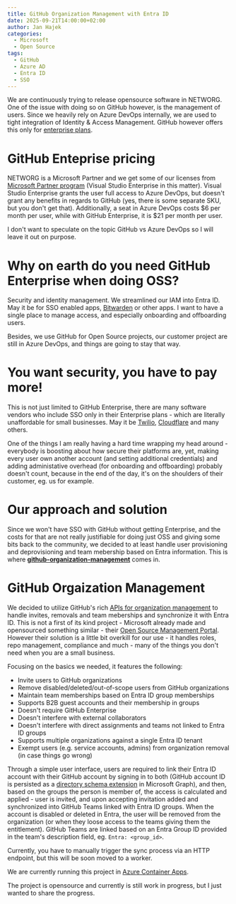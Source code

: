```yaml
---
title: GitHub Organization Management with Entra ID
date: 2025-09-21T14:00:00+02:00
author: Jan Hajek
categories:
  - Microsoft
  - Open Source
tags:
  - GitHub
  - Azure AD
  - Entra ID
  - SSO
---
```


We are continuously trying to release opensource software in NETWORG. One of the issue with doing so on GitHub however, is the management of users. Since we heavily rely on Azure DevOps internally, we are used to tight integration of Identity & Access Management. GitHub however offers this only for [enterprise plans](https://github.com/pricing).

<!-- more -->

# GitHub Enteprise pricing

NETWORG is a Microsoft Partner and we get some of our licenses from [Microsoft Partner program](https://learn.microsoft.com/en-us/partner-center/benefits/mpn-benefits-visual-studio) (Visual Studio Enterprise in this matter). Visual Studio Enterprise grants the user full access to Azure DevOps, but doesn't grant any benefits in regards to GitHub (yes, there is some separate SKU, but you don't get that). Additionally, a seat in Azure DevOps costs $6 per month per user, while with GitHub Enterprise, it is $21 per month per user.

I don't want to speculate on the topic GitHub vs Azure DevOps so I will leave it out on purpose.

# Why on earth do you need GitHub Enterprise when doing OSS?

Security and identity management. We streamlined our IAM into Entra ID. May it be for SSO enabled apps, [Bitwarden](https://hajekj.net/2023/09/18/entra-id-user-and-group-provisioning-with-bitwarden/) or other apps. I want to have a single place to manage access, and especially onboarding and offboarding users.

Besides, we use GitHub for Open Source projects, our customer project are still in Azure DevOps, and things are going to stay that way.

# You want security, you have to pay more!

This is not just limited to GitHub Enterprise, there are many software vendors who include SSO only in their Enterprise plans - which are literally unaffordable for small businesses. May it be [Twilio](https://www.twilio.com/en-us/editions), [Cloudflare](https://www.cloudflare.com/plans/) and many others.

One of the things I am really having a hard time wrapping my head around - everybody is boosting about how secure their platforms are, yet, making every user own another account (and setting additional credentials) and adding administative overhead (for onboarding and offboarding) probably doesn't count, because in the end of the day, it's on the shoulders of their customer, eg. us for example.

# Our approach and solution

Since we won't have SSO with GitHub without getting Enterprise, and the costs for that are not really justifiable for doing just OSS and giving some bits back to the community, we decided to at least handle user provisioning and deprovisioning and team mebership based on Entra information. This is where **[github-organization-management](https://github.com/NETWORG/github-organization-management)** comes in.

# GitHub Orgaization Management

We decided to utilize GitHub's rich [APIs for organization management](https://docs.github.com/en/rest/orgs/members?apiVersion=2022-11-28#create-an-organization-invitation) to handle invites, removals and team meberships and synchronize it with Entra ID. This is not a first of its kind project - Microsoft already made and opensourced something similar - their [Open Source Management Portal](https://github.com/microsoft/opensource-management-portal). However their solution is a little bit overkill for our use - it handles roles, repo management, compliance and much - many of the things you don't need when you are a small business.

Focusing on the basics we needed, it features the following:

* Invite users to GitHub organizations
* Remove disabled/deleted/out-of-scope users from GitHub organizations
* Maintain team memberships based on Entra ID group memberships
* Supports B2B guest accounts and their membership in groups
* Doesn't require GitHub Enterprise
* Doesn't interfere with external collaborators
* Doesn't interfere with direct assignments and teams not linked to Entra ID groups
* Supports multiple organizations against a single Entra ID tenant
* Exempt users (e.g. service accounts, admins) from organization removal (in case things go wrong)

Through a simple user interface, users are required to link their Entra ID account with their GitHub account by signing in to both (GitHub account ID is persisted as a [directory schema extension](https://learn.microsoft.com/en-us/graph/api/resources/extensionproperty?view=graph-rest-1.0) in Microsoft Graph), and then, based on the groups the person is member of, the access is calculated and applied - user is invited, and upon accepting invitation added and synchronized into GitHub Teams linked with Entra ID groups. When the account is disabled or deleted in Entra, the user will be removed from the organization (or when they loose access to the teams giving them the entitlement). GitHub Teams are linked based on an Entra Group ID provided in the team's description field, eg. `Entra: <group_id>`.

Currently, you have to manually trigger the sync process via an HTTP endpoint, but this will be soon moved to a worker.

We are currently running this project in [Azure Container Apps](https://learn.microsoft.com/en-us/azure/container-apps/dotnet-overview).

The project is opensource and currently is still work in progress, but I just wanted to share the progress.